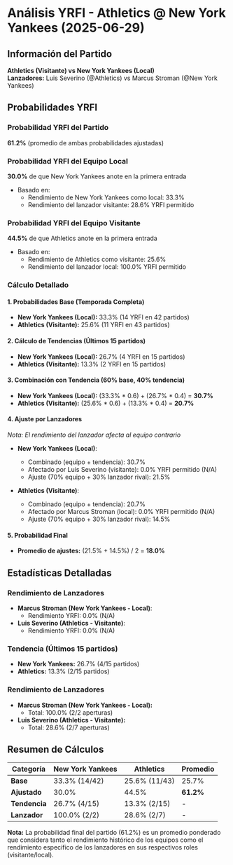 # Análisis YRFI - Athletics @ New York Yankees (2025-06-29)

## Información del Partido
**Athletics (Visitante) vs New York Yankees (Local)**  
**Lanzadores:** Luis Severino (@Athletics) vs Marcus Stroman (@New York Yankees)

## Probabilidades YRFI

### Probabilidad YRFI del Partido
**61.2%** (promedio de ambas probabilidades ajustadas)

### Probabilidad YRFI del Equipo Local
**30.0%** de que New York Yankees anote en la primera entrada
- Basado en:
  - Rendimiento de New York Yankees como local: 33.3%
  - Rendimiento del lanzador visitante: 28.6% YRFI permitido

### Probabilidad YRFI del Equipo Visitante
**44.5%** de que Athletics anote en la primera entrada
- Basado en:
  - Rendimiento de Athletics como visitante: 25.6%
  - Rendimiento del lanzador local: 100.0% YRFI permitido

### Cálculo Detallado

#### 1. Probabilidades Base (Temporada Completa)
- **New York Yankees (Local):** 33.3% (14 YRFI en 42 partidos)
- **Athletics (Visitante):** 25.6% (11 YRFI en 43 partidos)

#### 2. Cálculo de Tendencias (Últimos 15 partidos)
- **New York Yankees (Local):** 26.7% (4 YRFI en 15 partidos)
- **Athletics (Visitante):** 13.3% (2 YRFI en 15 partidos)

#### 3. Combinación con Tendencia (60% base, 40% tendencia)
- **New York Yankees (Local):** (33.3% * 0.6) + (26.7% * 0.4) = **30.7%**
- **Athletics (Visitante):** (25.6% * 0.6) + (13.3% * 0.4) = **20.7%**

#### 4. Ajuste por Lanzadores
*Nota: El rendimiento del lanzador afecta al equipo contrario*

- **New York Yankees (Local)**:
  - Combinado (equipo + tendencia): 30.7%
  - Afectado por Luis Severino (visitante): 0.0% YRFI permitido (N/A)
  - Ajuste (70% equipo + 30% lanzador rival): 21.5%

- **Athletics (Visitante)**:
  - Combinado (equipo + tendencia): 20.7%
  - Afectado por Marcus Stroman (local): 0.0% YRFI permitido (N/A)
  - Ajuste (70% equipo + 30% lanzador rival): 14.5%

#### 5. Probabilidad Final
- **Promedio de ajustes:** (21.5% + 14.5%) / 2 = **18.0%**

## Estadísticas Detalladas


### Rendimiento de Lanzadores
- **Marcus Stroman (New York Yankees - Local)**:
  - Rendimiento YRFI: 0.0% (N/A)
- **Luis Severino (Athletics - Visitante)**:
  - Rendimiento YRFI: 0.0% (N/A)
### Tendencia (Últimos 15 partidos)
- **New York Yankees:** 26.7% (4/15 partidos)
- **Athletics:** 13.3% (2/15 partidos)

### Rendimiento de Lanzadores
- **Marcus Stroman (New York Yankees - Local):**
  - Total: 100.0% (2/2 aperturas)
- **Luis Severino (Athletics - Visitante):**
  - Total: 28.6% (2/7 aperturas)

## Resumen de Cálculos
| Categoría | New York Yankees     | Athletics            | Promedio |
|-----------|----------------------|----------------------|----------|
| **Base** | 33.3% (14/42) | 25.6% (11/43) | 25.7% |
| **Ajustado** | 30.0% | 44.5% | **61.2%** |
| **Tendencia** | 26.7% (4/15) | 13.3% (2/15) | - |
| **Lanzador** | 100.0% (2/2) | 28.6% (2/7) | - |

**Nota:** La probabilidad final del partido (61.2%) es un promedio ponderado que considera tanto el rendimiento histórico de los equipos como el rendimiento específico de los lanzadores en sus respectivos roles (visitante/local).